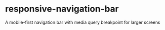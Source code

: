 # responsive-navigation-bar
A mobile-first navigation bar with media query breakpoint for larger screens
